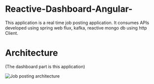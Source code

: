 # Reactive-Dashboard-Angular-

This application is a real time job posting application. It consumes APIs developed using spring web flux, kafka, reactive mongo db using http Client.

# Architecture
(The dashboard part is this application)

![Job posting architecture](https://github.com/HagosFam/Reactive-Dashboard-Angular-/assets/41420437/1f72de47-4b7f-4b72-baef-f7e1020c0c35)

